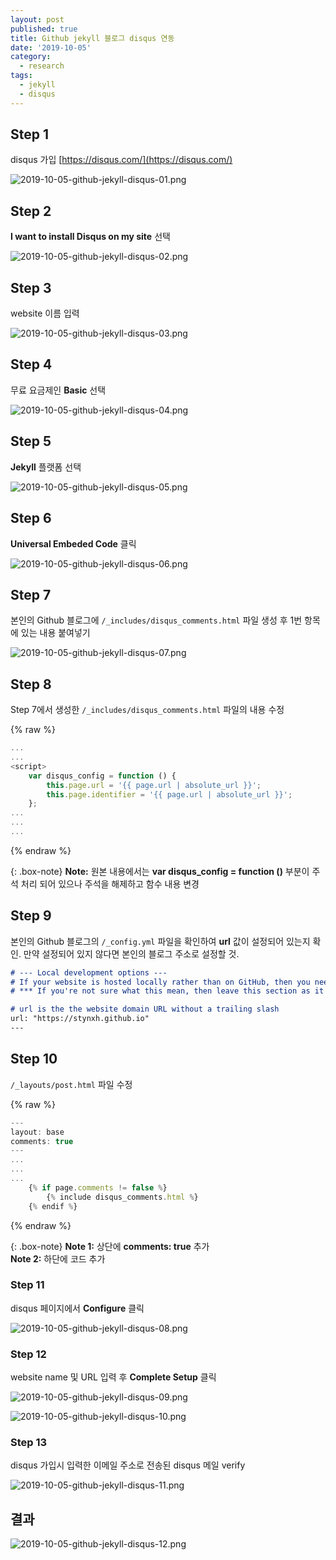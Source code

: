 ```yaml
---
layout: post
published: true
title: Github jekyll 블로그 disqus 연동
date: '2019-10-05'
category:
  - research
tags:
  - jekyll
  - disqus
---
```

## Step 1

disqus 가입 [https://disqus.com/](https://disqus.com/)

![2019-10-05-github-jekyll-disqus-01.png]({{site.baseurl}}/img/attached-post/2019-10-05-github-jekyll-disqus-01.png)


## Step 2

**I want to install Disqus on my site** 선택

![2019-10-05-github-jekyll-disqus-02.png]({{site.baseurl}}/img/attached-post/2019-10-05-github-jekyll-disqus-02.png)


## Step 3

website 이름 입력

![2019-10-05-github-jekyll-disqus-03.png]({{site.baseurl}}/img/attached-post/2019-10-05-github-jekyll-disqus-03.png)


## Step 4

무료 요금제인 **Basic** 선택

![2019-10-05-github-jekyll-disqus-04.png]({{site.baseurl}}/img/attached-post/2019-10-05-github-jekyll-disqus-04.png)


## Step 5

**Jekyll** 플랫폼 선택

![2019-10-05-github-jekyll-disqus-05.png]({{site.baseurl}}/img/attached-post/2019-10-05-github-jekyll-disqus-05.png)


## Step 6

**Universal Embeded Code** 클릭

![2019-10-05-github-jekyll-disqus-06.png]({{site.baseurl}}/img/attached-post/2019-10-05-github-jekyll-disqus-06.png)


## Step 7

본인의 Github 블로그에 `/_includes/disqus_comments.html` 파일 생성 후 1번 항목에 있는 내용 붙여넣기

![2019-10-05-github-jekyll-disqus-07.png]({{site.baseurl}}/img/attached-post/2019-10-05-github-jekyll-disqus-07.png)


## Step 8

Step 7에서 생성한 `/_includes/disqus_comments.html` 파일의 내용 수정

{% raw %}
```javascript
...
...
<script>
	var disqus_config = function () {
		this.page.url = '{{ page.url | absolute_url }}';
      	this.page.identifier = '{{ page.url | absolute_url }}';
    };    
...
...
...
```
{% endraw %}

{: .box-note}
**Note:** 원본 내용에서는 **var disqus_config = function ()** 부분이 주석 처리 되어 있으나 주석을 해제하고 함수 내용 변경


## Step 9

본인의 Github 블로그의 `/_config.yml` 파일을 확인하여 **url** 값이 설정되어 있는지 확인. 
만약 설정되어 있지 않다면 본인의 블로그 주소로 설정할 것.

```markdown
# --- Local development options ---
# If your website is hosted locally rather than on GitHub, then you need to uncomment the next two parameters to set the url and baseurl
# *** If you're not sure what this mean, then leave this section as it is. Only modify the url and baseurl if you know what you're doing!***

# url is the the website domain URL without a trailing slash
url: "https://stynxh.github.io"
---
```


## Step 10

`/_layouts/post.html` 파일 수정

{% raw %}
```javascript
---
layout: base
comments: true
---
...
...
...
    {% if page.comments != false %}
	    {% include disqus_comments.html %}
    {% endif %}  
```
{% endraw %}

{: .box-note}
**Note 1:** 상단에 **comments: true** 추가  
**Note 2:** 하단에 코드 추가


### Step 11

disqus 페이지에서 **Configure** 클릭

![2019-10-05-github-jekyll-disqus-08.png]({{site.baseurl}}/img/attached-post/2019-10-05-github-jekyll-disqus-08.png)


### Step 12

website name 및 URL 입력 후 **Complete Setup** 클릭

![2019-10-05-github-jekyll-disqus-09.png]({{site.baseurl}}/img/attached-post/2019-10-05-github-jekyll-disqus-09.png)

![2019-10-05-github-jekyll-disqus-10.png]({{site.baseurl}}/img/attached-post/2019-10-05-github-jekyll-disqus-10.png)


### Step 13

disqus 가입시 입력한 이메일 주소로 전송된 disqus 메일 verify

![2019-10-05-github-jekyll-disqus-11.png]({{site.baseurl}}/img/attached-post/2019-10-05-github-jekyll-disqus-11.png)


## 결과

![2019-10-05-github-jekyll-disqus-12.png]({{site.baseurl}}/img/attached-post/2019-10-05-github-jekyll-disqus-12.png)
